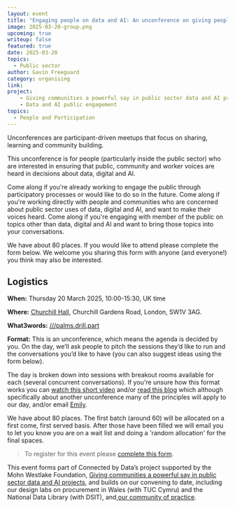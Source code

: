 ```yaml
---
layout: event
title: "Engaging people on data and AI: An unconference on giving people and communities a powerful say on public sector technologies"
image: 2025-03-20-group.png
upcoming: true
writeup: false
featured: true
date: 2025-03-20
topics:
  - Public sector
author: Gavin Freeguard
category: organising
link: 
project: 
    - Giving communities a powerful say in public sector data and AI projects
    - Data and AI public engagement
topics:
  - People and Participation
---
```


Unconferences are participant-driven meetups that focus on sharing, learning and community building.

This unconference is for people (particularly inside the public sector) who are interested in ensuring that public, community and worker voices are heard in decisions about data, digital and AI.

<!--more-->

Come along if you're already working to engage the public through participatory processes or would like to do so in the future. Come along if you're working directly with people and communities who are concerned about public sector uses of data, digital and AI, and want to make their voices heard. Come along if you're engaging with member of the public on topics other than data, digital and AI and want to bring those topics into your conversations.

We have about 80 places. If you would like to attend please complete the form below. We welcome you sharing this form with anyone (and everyone!) you think may also be interested.

## Logistics
**When:** Thursday 20 March 2025, 10:00-15:30, UK time

**Where:** [Churchill Hall](https://www.westminster.gov.uk/leisure-libraries-and-community/community-halls/churchill-hall), Churchill Gardens Road, London, SW1V 3AG. 

**What3words:** [///palms.drill.part](https://w3w.co/palms.drill.part)

**Format:** This is an unconference, which means the agenda is decided by you. On the day, we’ll ask people to pitch the sessions they’d like to run and the conversations you’d like to have (you can also suggest ideas using the form below).

The day is broken down into sessions with breakout rooms available for each (several concurrent conversations). If you're unsure how this format works you can [watch this short video](https://www.linkedin.com/posts/mgilroy_ok-this-sounds-like-a-cool-concept-but-activity-7258090198394138624-5269/) and/or [read this blog](https://blog.weareconvivio.com/what-to-expect-at-ukgovcamp-ecc37191dc81) which although specifically about another unconference many of the principles will apply to our day, and/or email [Emily](mailto:emily@connectedbydata.org).

We have about 80 places. The first batch (around 60) will be allocated on a first come, first served basis. After those have been filled we will email you to let you know you are on a wait list and doing a 'random allocation' for the final spaces. 

> To register for this event please [complete this form](https://docs.google.com/forms/d/e/1FAIpQLSdfa14L47exSdwK1jwF_UNjxzti2HcmJq1wDATJ1nPTBQk3ow/viewform?usp=header).

This event forms part of Connected by Data’s project supported by the Mohn Westlake Foundation, [Giving communities a powerful say in public sector data and AI projects](https://connectedbydata.org/projects/2024-mohn-westlake), and builds on our convening to date, including our design labs on procurement in Wales (with TUC Cymru) and the National Data Library (with DSIT), and[ our community of practice](https://connectedbydata.org/projects/2024-community-of-practice).